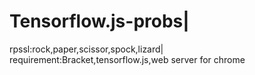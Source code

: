 # Tensorflow.js-probs|
rpssl:rock,paper,scissor,spock,lizard|
requirement:Bracket,tensorflow.js,web server for chrome
